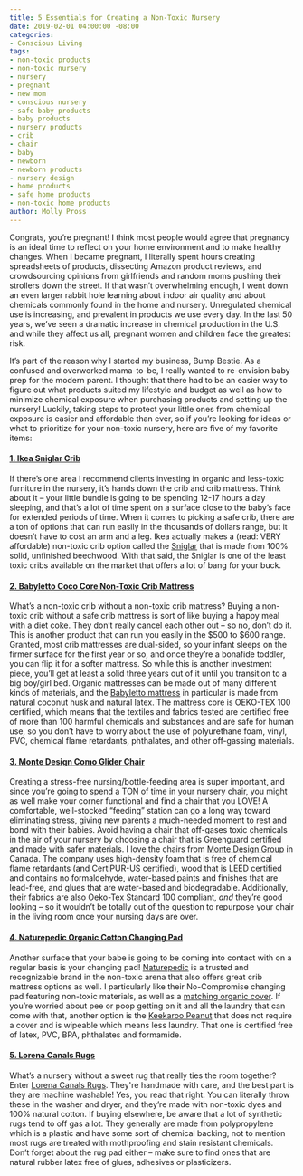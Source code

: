 ```yaml
---
title: 5 Essentials for Creating a Non-Toxic Nursery
date: 2019-02-01 04:00:00 -08:00
categories:
- Conscious Living
tags:
- non-toxic products
- non-toxic nursery
- nursery
- pregnant
- new mom
- conscious nursery
- safe baby products
- baby products
- nursery products
- crib
- chair
- baby
- newborn
- newborn products
- nursery design
- home products
- safe home products
- non-toxic home products
author: Molly Pross
---
```


Congrats, you’re pregnant! I think most people would agree that pregnancy is an ideal time to reflect on your home environment and to make healthy changes. When I became pregnant, I literally spent hours creating spreadsheets of products, dissecting Amazon product reviews, and crowdsourcing opinions from girlfriends and random moms pushing their strollers down the street. If that wasn’t overwhelming enough, I went down an even larger rabbit hole learning about indoor air quality and about chemicals commonly found in the home and nursery. Unregulated chemical use is increasing, and prevalent in products we use every day. In the last 50 years, we’ve seen a dramatic increase in chemical production in the U.S. and while they affect us all, pregnant women and children face the greatest risk. 

It’s part of the reason why I started my business, Bump Bestie. As a confused and overworked mama-to-be, I really wanted to re-envision baby prep for the modern parent. I thought that there had to be an easier way to figure out what products suited my lifestyle and budget as well as how to minimize chemical exposure when purchasing products and setting up the nursery! Luckily, taking steps to protect your little ones from chemical exposure is easier and affordable than ever, so if you’re looking for ideas or what to prioritize for your non-toxic nursery, here are five of my favorite items:

#### [1. Ikea Sniglar Crib](https://www.ikea.com/us/en/catalog/products/50248541/)

If there’s one area I recommend clients investing in organic and less-toxic furniture in the nursery, it’s hands down the crib and crib mattress. Think about it – your little bundle is going to be spending 12-17 hours a day sleeping, and that’s a lot of time spent on a surface close to the baby’s face for extended periods of time.  When it comes to picking a safe crib, there are a ton of options that can run easily in the thousands of dollars range, but it doesn’t have to cost an arm and a leg. Ikea actually makes a (read: VERY affordable) non-toxic crib option called the [Sniglar](https://www.ikea.com/us/en/catalog/products/50248541/) that is made from 100% solid, unfinished beechwood. With that said, the Sniglar is one of the least toxic cribs available on the market that offers a lot of bang for your buck.

#### [2. Babyletto Coco Core Non-Toxic Crib Mattress](https://shop.projectnursery.com/collections/crib-toddler-bed-mattresses/products/coco-core-non-toxic-crib-mattress-with-dry-waterproof-cover?sscid=11k3_nc6qh)

What’s a non-toxic crib without a non-toxic crib mattress? Buying a non-toxic crib without a safe crib mattress is sort of like buying a happy meal with a diet coke. They don’t really cancel each other out – so no, don’t do it. This is another product that can run you easily in the $500 to $600 range. Granted, most crib mattresses are dual-sided, so your infant sleeps on the firmer surface for the first year or so, and once they’re a bonafide toddler, you can flip it for a softer mattress. So while this is another investment piece, you’ll get at least a solid three years out of it until you transition to a big boy/girl bed. Organic mattresses can be made out of many different kinds of materials, and the [Babyletto mattress](https://shop.projectnursery.com/collections/crib-toddler-bed-mattresses/products/coco-core-non-toxic-crib-mattress-with-dry-waterproof-cover?sscid=11k3_nc6qh) in particular is made from natural coconut husk and natural latex. The mattress core is OEKO-TEX 100 certified, which means that the textiles and fabrics tested are certified free of more than 100 harmful chemicals and substances and are safe for human use, so you don’t have to worry about the use of polyurethane foam, vinyl, PVC, chemical flame retardants, phthalates, and other off-gassing materials.

#### [3. Monte Design Como Glider Chair](https://shop.projectnursery.com/products/como-glider?sscid=11k3_nc7a7)

Creating a stress-free nursing/bottle-feeding area is super important, and since you’re going to spend a TON of time in your nursery chair, you might as well make your corner functional and find a chair that you LOVE! A comfortable, well-stocked “feeding” station can go a long way toward eliminating stress, giving new parents a much-needed moment to rest and bond with their babies. Avoid having a chair that off-gases toxic chemicals in the air of your nursery by choosing a chair that is Greenguard certified and made with safer materials. I love the chairs from [Monte Design Group](https://shop.projectnursery.com/products/como-glider?sscid=11k3_nc7a7) in Canada. The company uses high-density foam that is free of chemical flame retardants (and CertiPUR-US certified), wood that is LEED certified and contains no formaldehyde, water-based paints and finishes that are lead-free, and glues that are water-based and biodegradable. Additionally, their fabrics are also Oeko-Tex Standard 100 compliant, _and_ they’re good looking – so it wouldn’t be totally out of the question to repurpose your chair in the living room once your nursing days are over.

#### [4. Naturepedic Organic Cotton Changing Pad](https://www.pishposhbaby.com/naturepedic-4-sided-contoured-organic-cotton-changing-pad.html)

Another surface that your babe is going to be coming into contact with on a regular basis is your changing pad! [Naturepedic](https://www.pishposhbaby.com/naturepedic-4-sided-contoured-organic-cotton-changing-pad.html) is a trusted and recognizable brand in the non-toxic arena that also offers great crib mattress options as well. I particularly like their No-Compromise changing pad featuring non-toxic materials, as well as a [matching organic cover](https://www.naturepedic.com/our-products/baby/baby-changing-table-pads/organic-cotton-changing-pad-cover). If you’re worried about pee or poop getting on it and all the laundry that can come with that, another option is the [Keekaroo Peanut](https://www.pishposhbaby.com/keekaroo-peanut-changer-vanilla.html) that does not require a cover and is wipeable which means less laundry. That one is certified free of latex, PVC, BPA, phthalates and formamide.

#### [5. Lorena Canals Rugs](https://lorenacanals.us/)

What’s a nursery without a sweet rug that really ties the room together? Enter [Lorena Canals Rugs](https://lorenacanals.us/). They're handmade with care, and the best part is they are machine washable! Yes, you read that right. You can literally throw these in the washer and dryer, and they’re made with non-toxic dyes and 100% natural cotton. If buying elsewhere, be aware that a lot of synthetic rugs tend to off gas a lot. They generally are made from polypropylene which is a plastic and have some sort of chemical backing, not to mention most rugs are treated with mothproofing and stain resistant chemicals. Don’t forget about the rug pad either – make sure to find ones that are natural rubber latex free of glues, adhesives or plasticizers.